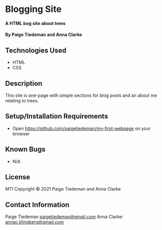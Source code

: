 # Blogging Site

#### A HTML bog site about trees

#### By Paige Tiedeman and Anna Clarke

## Technologies Used

* HTML
* CSS

## Description

This site is one-page with simple sections for blog posts and an about me relating to trees.

## Setup/Installation Requirements

* Open https://github.com/paigetiedeman/my-first-webpage on your browser


## Known Bugs

* N/A

## License

MTI
Copyright © 2021 Paige Tiedeman and Anna Clarke

## Contact Information
Paige Tiedeman paigetiedeman@gmail.com Anna Clarke: annac.klingberg@gmail.com

